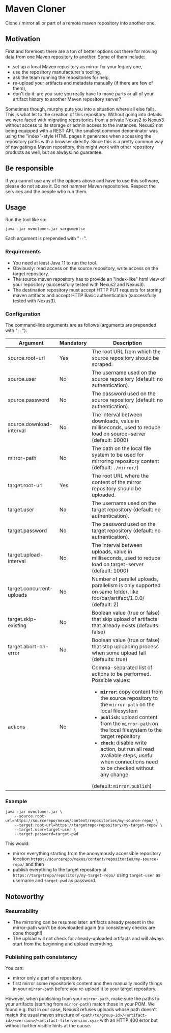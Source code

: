 Maven Cloner
============

Clone / mirror all or part of a remote maven repository into another one.

## Motivation

First and foremost: there are a ton of better options out there for moving data from one Maven repository to another. Some of them include:

* set up a local Maven repository as mirror for your legacy one,
* use the repository manufacturer's tooling,
* ask the team running the repositories for help,
* re-upload your artifacts and metadata manually (if there are few of them),
* don't do it: are you sure you really have to move parts or all of your artifact history to another Maven repository server?

Sometimes though, murphy puts you into a situation where all else fails. This is what let to the creation of this repository. Without going into details: we were faced with migrating repositories from a private Nexus2 to Nexus3 without access to its storage or admin access to the instances. Nexus2 not being equipped with a REST API, the smallest common denominator was using the "index"-style HTML pages it generates when accessing the repository paths with a browser directly. Since this is a pretty common way of navigating a Maven repository, this might work with other repository products as well, but as always: no guarantee.

## Be responsible

If you cannot use any of the options above and have to use this software, please do not abuse it. Do not hammer Maven repositories. Respect the services and the people who run them.

## Usage

Run the tool like so:

    java -jar mvncloner.jar <arguments>

Each argument is prepended with "`--`".

### Requirements

* You need at least Java 11 to run the tool.
* Obviously: read access on the source repository, write access on the target repository.
* The source maven repository has to provide an "index-like" html view of your repository (successfully tested with Nexus2 and Nexus3).
* The destination repository must accept HTTP PUT requests for storing maven artifacts and accept HTTP Basic authentication (successfully tested with Nexus3).

### Configuration
The command-line arguments are as follows (arguments are prepended with "`--`"):

Argument        | Mandatory | Description
----------------|----------|---------------
source.root-url          | Yes      | The root URL from which the source repository should be scraped.
source.user              | No       | The username used on the source repository (default: no authentication).
source.password          | No       | The password used on the source repository (default: no authentication).
source.download-interval | No       | The interval between downloads, value in milliseconds, used to reduce load on source-server (default: 1000) 
mirror-path              | No       | The path on the local file system to be used for mirroring repository content (default: `./mirror/`)
target.root-url          | Yes      | The root URL where the content of the mirror repository should be uploaded.
target.user              | No       | The username used on the target repository (default: no authentication).
target.password          | No       | The password used on the target repository (default: no authentication).
target.upload-interval   | No       | The interval between uploads, value in milliseconds, used to reduce load on target-server (default: 1000)
target.concurrent-uploads| No       | Number of parallel uploads, parallelism is only supported on same folder, like foo/bar/artifact/1.0.0/ (default: 2)
target.skip-existing     | No       | Boolean value (true or false) that skip upload of artifacts that already exists (defaults: false)
target.abort-on-error    | No       | Boolean value (true or false) that stop uploading process when some upload fail (defaults: true) 
actions                  | No       | Comma-separated list of actions to be performed.<br/>Possible values:<ul><li>**`mirror`:** copy content from the source repository to the `mirror-path` on the local filesystem</li><li>**`publish`:** upload content from the `mirror-path` on the local filesystem to the target repository</li><li>**`check`:**  disable write action, but run all read avaliable steps, useful when connections need to be checked without any change</li></ul>(default: `mirror,publish`)

### Example

    java -jar mvncloner.jar \
        --source.root-url=https://sourcerepo/nexus/content/repositories/my-source-repo/ \
        --target.root-url=https://targetrepo/repository/my-target-repo/ \
        --target.user=target-user \
        --target.password=target-pwd

This would:
* mirror everything starting from the anonymously accessible repository location `https://sourcerepo/nexus/content/repositories/my-source-repo/` and then
* publish everything to the target repository at `https://targetrepo/repository/my-target-repo/` using `target-user` as username and `target-pwd` as password.

## Noteworthy

### Resumability
* The mirroring can be resumed later: artifacts already present in the mirror-path won't be downloaded again (no consistency checks are done though!)
* The upload will not check for already-uploaded artifacts and will always start from the beginning and upload everything.

### Publishing path consistency
You can:
* mirror only a part of a repository.
* first mirror some repositorie's content and then manually modify things in your `mirror-path` before you re-upload it to your target repository.

However, when publishing from your `mirror-path`, make sure the paths to your artifacts (starting from `mirror-path`) match those in your POM. We found e.g. that in our case, Nexus3 refuses uploads whose path doesn't match the usual maven structure of `<path/to/group-id>/<artifact-id>/<version>/<artifact-file-version.xyz>` with an HTTP 400 error but without further visible hints at the cause.
